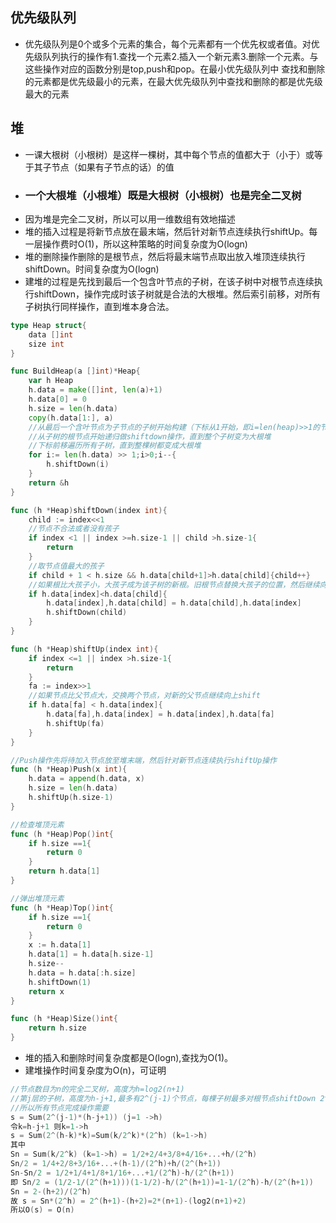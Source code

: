 ## 优先级队列
* 优先级队列是0个或多个元素的集合，每个元素都有一个优先权或者值。对优先级队列执行的操作有1.查找一个元素2.插入一个新元素3.删除一个元素。与这些操作对应的函数分别是top,push和pop。在最小优先级队列中
查找和删除的元素都是优先级最小的元素，在最大优先级队列中查找和删除的都是优先级最大的元素

## 堆
* 一课大根树（小根树）是这样一棵树，其中每个节点的值都大于（小于）或等于其子节点（如果有子节点的话）的值
* ### 一个大根堆（小根堆）既是大根树（小根树）也是完全二叉树
* 因为堆是完全二叉树，所以可以用一维数组有效地描述
* 堆的插入过程是将新节点放在最末端，然后针对新节点连续执行shiftUp。每一层操作费时O(1)，所以这种策略的时间复杂度为O(logn)
* 堆的删除操作删除的是根节点，然后将最末端节点取出放入堆顶连续执行shiftDown。时间复杂度为O(logn)
* 建堆的过程是先找到最后一个包含叶节点的子树，在该子树中对根节点连续执行shiftDown，操作完成时该子树就是合法的大根堆。然后索引前移，对所有子树执行同样操作，直到堆本身合法。
```go
type Heap struct{
    data []int
    size int
}

func BuildHeap(a []int)*Heap{
    var h Heap
    h.data = make([]int, len(a)+1)
    h.data[0] = 0
    h.size = len(h.data)
    copy(h.data[1:], a)
    //从最后一个含叶节点为子节点的子树开始构建（下标从1开始，即i=len(heap)>>1的节点）
    //从子树的根节点开始递归做shiftdown操作，直到整个子树变为大根堆
    //下标前移遍历所有子树，直到整棵树都变成大根堆
    for i:= len(h.data) >> 1;i>0;i--{
        h.shiftDown(i)
    }
    return &h
}

func (h *Heap)shiftDown(index int){
    child := index<<1
    //节点不合法或者没有孩子
    if index <1 || index >=h.size-1 || child >h.size-1{
        return
    }
    //取节点值最大的孩子
    if child + 1 < h.size && h.data[child+1]>h.data[child]{child++}
    //如果根比大孩子小，大孩子成为该子树的新根。旧根节点替换大孩子的位置，然后继续向下shiftDown
    if h.data[index]<h.data[child]{
        h.data[index],h.data[child] = h.data[child],h.data[index]
        h.shiftDown(child)
    }
}

func (h *Heap)shiftUp(index int){
    if index <=1 || index >h.size-1{
        return
    }
    fa := index>>1
    //如果节点比父节点大，交换两个节点，对新的父节点继续向上shift
    if h.data[fa] < h.data[index]{
        h.data[fa],h.data[index] = h.data[index],h.data[fa]
        h.shiftUp(fa)
    }
}

//Push操作先将待加入节点放至堆末端，然后针对新节点连续执行shiftUp操作
func (h *Heap)Push(x int){
    h.data = append(h.data, x)
    h.size = len(h.data)
    h.shiftUp(h.size-1)
}

//检查堆顶元素
func (h *Heap)Pop()int{
    if h.size ==1{
        return 0
    }
    return h.data[1]
}

//弹出堆顶元素
func (h *Heap)Top()int{
    if h.size ==1{
        return 0
    }
    x := h.data[1]
    h.data[1] = h.data[h.size-1]
    h.size--
    h.data = h.data[:h.size]
    h.shiftDown(1)
    return x
}

func (h *Heap)Size()int{
    return h.size
}
```
* 堆的插入和删除时间复杂度都是O(logn),查找为O(1)。
* 建堆操作时间复杂度为O(n)，可证明
```go
//节点数目为n的完全二叉树，高度为h=log2(n+1)
//第j层的子树，高度为h-j+1,最多有2^(j-1)个节点，每棵子树最多对根节点shiftDown 2^(j-1)*(h-j+1)次
//所以所有节点完成操作需要
s = Sum(2^(j-1)*(h-j+1)) (j=1 ->h)
令k=h-j+1 则k=1->h
s = Sum(2^(h-k)*k)=Sum(k/2^k)*(2^h) (k=1->h)
其中
Sn = Sum(k/2^k) (k=1->h) = 1/2+2/4+3/8+4/16+...+h/(2^h)
Sn/2 = 1/4+2/8+3/16+...+(h-1)/(2^h)+h/(2^(h+1))
Sn-Sn/2 = 1/2+1/4+1/8+1/16+...+1/(2^h)-h/(2^(h+1))
即 Sn/2 = (1/2-1/(2^(h+1)))(1-1/2)-h/(2^(h+1))=1-1/(2^h)-h/(2^(h+1))
Sn = 2-(h+2)/(2^h)
故 s = Sn*(2^h) = 2^(h+1)-(h+2)=2*(n+1)-(log2(n+1)+2)
所以O(s) = O(n)
```

